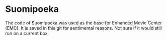 # Suomipoeka
The code of Suomipoeka was used as the base for Enhanced Movie Center (EMC).
It is saved in this git for sentimental reasons. Not sure if it would still run on a current box.
